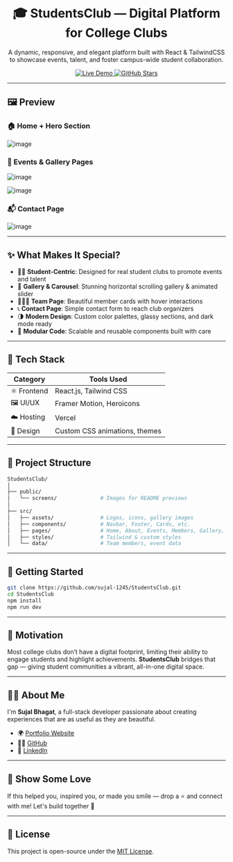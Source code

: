 <h1 align="center">🎓 StudentsClub — Digital Platform for College Clubs</h1>
<p align="center">
  A dynamic, responsive, and elegant platform built with React & TailwindCSS to showcase events, talent, and foster campus-wide student collaboration.
</p>

<p align="center">
  <a href="https://students-club-nine.vercel.app/" target="_blank">
    <img src="https://img.shields.io/badge/Live-Demo-00b894?style=for-the-badge&logo=vercel&logoColor=white" alt="Live Demo" />
  </a>
  <a href="https://github.com/sujal-1245/StudentsClub" target="_blank">
    <img src="https://img.shields.io/github/stars/sujal-1245/StudentsClub?style=for-the-badge&logo=github" alt="GitHub Stars" />
  </a>
</p>

---

## 🖼️ Preview

### 🏠 Home + Hero Section

![image](https://github.com/user-attachments/assets/0babb307-9149-4e23-8bdf-1bf4056955df)


### 🎉 Events & Gallery Pages

![image](https://github.com/user-attachments/assets/70556b6e-8458-4b23-9230-9892d53b1abb)

![image](https://github.com/user-attachments/assets/6e1f3faf-2104-4584-be89-28c25f607058)


### 📬 Contact Page

![image](https://github.com/user-attachments/assets/f67f11f9-faf2-4535-99b9-9395b7887283)


---

## ✨ What Makes It Special?

* 🧑‍🎓 **Student-Centric**: Designed for real student clubs to promote events and talent
* 🌆 **Gallery & Carousel**: Stunning horizontal scrolling gallery & animated slider
* 🧑‍🤝‍🧑 **Team Page**: Beautiful member cards with hover interactions
* 📞 **Contact Page**: Simple contact form to reach club organizers
* 🌗 **Modern Design**: Custom color palettes, glassy sections, and dark mode ready
* 🧩 **Modular Code**: Scalable and reusable components built with care

---

## 🧱 Tech Stack

| Category    | Tools Used                    |
| ----------- | ----------------------------- |
| ⚛️ Frontend | React.js, Tailwind CSS        |
| 🖼️ UI/UX   | Framer Motion, Heroicons      |
| ☁️ Hosting  | Vercel                        |
| 🎨 Design   | Custom CSS animations, themes |

---

## 📁 Project Structure

```bash
StudentsClub/
│
├── public/
│   └── screens/              # Images for README previews
│
├── src/
│   ├── assets/               # Logos, icons, gallery images
│   ├── components/           # Navbar, Footer, Cards, etc.
│   ├── pages/                # Home, About, Events, Members, Gallery, Contact
│   ├── styles/               # Tailwind & custom styles
│   └── data/                 # Team members, event data
```

---

## 🚀 Getting Started

```bash
git clone https://github.com/sujal-1245/StudentsClub.git
cd StudentsClub
npm install
npm run dev
```

---

## 🌟 Motivation

Most college clubs don’t have a digital footprint, limiting their ability to engage students and highlight achievements.
**StudentsClub** bridges that gap — giving student communities a vibrant, all-in-one digital space.

---

## 🙋‍♂️ About Me

I'm **Sujal Bhagat**, a full-stack developer passionate about creating experiences that are as useful as they are beautiful.

* 🌍 [Portfolio Website](https://sujal-bhagat.vercel.app)
* 🧑‍💻 [GitHub](https://github.com/sujal-1245)
* 💼 [LinkedIn](https://linkedin.com/in/sujal-bhagat-sdb1245)

---

## 🫶 Show Some Love

If this helped you, inspired you, or made you smile — drop a ⭐️ and connect with me! Let's build together 🚀

---

## 📜 License

This project is open-source under the [MIT License](LICENSE).

